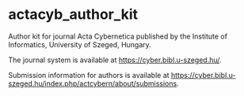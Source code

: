 # actacyb_author_kit
Author kit for journal Acta Cybernetica published by the Institute of Informatics, University of Szeged, Hungary.

The journal system is available at https://cyber.bibl.u-szeged.hu/.

Submission information for authors is available at https://cyber.bibl.u-szeged.hu/index.php/actcybern/about/submissions.
